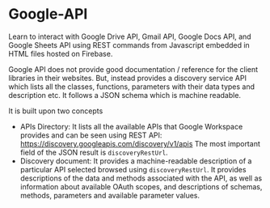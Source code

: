 # Google-API
Learn to interact with Google Drive API, Gmail API, Google Docs API, and Google Sheets API using REST commands from Javascript embedded in HTML files hosted on Firebase. 

Google API does not provide good documentation / reference for the client libraries in their websites. But, instead provides a discovery service API which lists all the classes, functions, parameters with their data types and description etc. It follows a JSON schema which is machine readable. 

It is built upon two concepts 
- APIs Directory: It lists all the available APIs that Google Workspace provides and can be seen using REST API: https://discovery.googleapis.com/discovery/v1/apis
  The most important field of the JSON result is `discoveryRestUrl`.
- Discovery document: It provides a machine-readable description of a particular API selected browsed using `discoveryRestUrl`. It provides descriptions of the data and methods associated with the API, as well as information about available OAuth scopes, and descriptions of schemas, methods, parameters and available parameter values.
